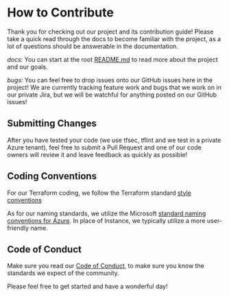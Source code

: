 # How to Contribute

Thank you for checking out our project and its contribution guide! Please take a quick read through the docs to become familiar with the project, as a lot of questions should be answerable in the documentation.

_docs:_ You can start at the root [README.md](https://github.com/liatrio/terraform-caf-azure/blob/main/README.md) to read more about the project and our goals.

_bugs:_ You can feel free to drop issues onto our GitHub issues here in the project! We are currently tracking feature work and bugs that we work on in our private Jira, but we will be watchful for anything posted on our GitHub issues!

## Submitting Changes

After you have tested your code (we use tfsec, tflint and we test in a private Azure tenant), feel free to submit a Pull Request and one of our code owners will review it and leave feedback as quickly as possible!

## Coding Conventions

For our Terraform coding, we follow the Terraform standard [style conventions](https://www.terraform.io/language/syntax/style)

As for our naming standards, we utilize the Microsoft [standard naming conventions for Azure](https://docs.microsoft.com/en-us/azure/cloud-adoption-framework/ready/azure-best-practices/resource-naming). In place of Instance, we typically utilize a more user-friendly name.

## Code of Conduct

Make sure you read our [Code of Conduct](https://github.com/liatrio/terraform-caf-azure/blob/main/Code_of_Conduct.md), to make sure you know the standards we expect of the community.

Please feel free to get started and have a wonderful day!
